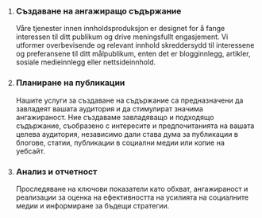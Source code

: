 1. ### Създаване на ангажиращо съдържание

   Våre tjenester innen innholdsproduksjon er designet for å fange interessen til ditt publikum og drive meningsfullt engasjement. Vi utformer overbevisende og relevant innhold skreddersydd til interessene og preferansene til ditt målpublikum, enten det er blogginnlegg, artikler, sosiale medieinnlegg eller nettsideinnhold.

2. ### Планиране на публикации

   Нашите услуги за създаване на съдържание са предназначени да завладеят вашата аудитория и да стимулират значима ангажираност. Ние създаваме завладяващо и подходящо съдържание, съобразено с интересите и предпочитанията на вашата целева аудитория, независимо дали става дума за публикации в блогове, статии, публикации в социални медии или копие на уебсайт.

3. ### Анализ и отчетност
   Проследяване на ключови показатели като обхват, ангажираност и реализации за оценка на ефективността на усилията на социалните медии и информиране за бъдещи стратегии.
